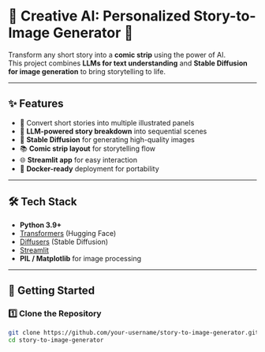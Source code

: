 # 🚀 Creative AI: Personalized Story-to-Image Generator 🎨  

Transform any short story into a **comic strip** using the power of AI.  
This project combines **LLMs for text understanding** and **Stable Diffusion for image generation** to bring storytelling to life.  

---

## ✨ Features  
- 📝 Convert short stories into multiple illustrated panels  
- 🤖 **LLM-powered story breakdown** into sequential scenes  
- 🎨 **Stable Diffusion** for generating high-quality images  
- 📚 **Comic strip layout** for storytelling flow  
- 🌐 **Streamlit app** for easy interaction  
- 🐳 **Docker-ready** deployment for portability  

---

## 🛠️ Tech Stack  
- **Python 3.9+**  
- [Transformers](https://huggingface.co/docs/transformers/index) (Hugging Face)  
- [Diffusers](https://huggingface.co/docs/diffusers/index) (Stable Diffusion)  
- [Streamlit](https://streamlit.io/)  
- **PIL / Matplotlib** for image processing  

---

## 🚀 Getting Started  

### 1️⃣ Clone the Repository  
```bash
git clone https://github.com/your-username/story-to-image-generator.git
cd story-to-image-generator
